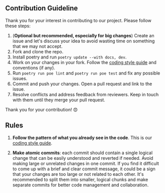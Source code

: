 ## Contribution Guideline

Thank you for your interest in contributing to our project. Please follow these steps:

1. (**Optional but recommended, especially for big changes**) Create an issue and let's discuss your idea to avoid wasting time on something that we may not accept.
2. Fork and clone the repo. 
3. Install poetry and run `poetry update --with docs, dev`.
4. Work on your changes in your fork. Follow the [coding style guide](./CODING.md) and conventions (if any).
5. Run `poetry run poe lint` and `poetry run poe test` and fix any possible issues.
6. Commit and push your changes. Open a pull request and link to the issue.
7. Resolve conflicts and address feedback from reviewers. Keep in touch with them until they merge your pull request.

Thank you for your contribution! 😍

## Rules

1. **Follow the pattern of what you already see in the code**. This is our [coding style guide](./CODING.md).

2. **Make atomic commits**: each commit should contain a single logical change that can be easily understood and reverted if needed. Avoid making large or unrelated changes in one commit. If you find it difficult to come up with a brief and clear commit message, it could be a sign that your changes are too large or not related to each other. It's recommended to split them into smaller, logical chunks and make separate commits for better code management and collaboration.
